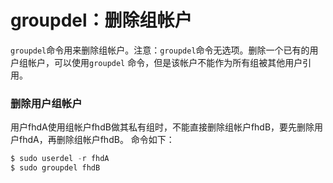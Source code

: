 groupdel：删除组帐户
==========================================================
`groupdel`命令用来删除组帐户。注意：`groupdel`命令无选项。删除一个已有的用户组帐户，可以使用`groupdel`
命令，但是该帐户不能作为所有组被其他用户引用。

### 删除用户组帐户
用户fhdA使用组帐户fhdB做其私有组时，不能直接删除组帐户fhdB，要先删除用户fhdA，再删除组帐户fhdB。
命令如下：
```powershell
$ sudo userdel -r fhdA
$ sudo groupdel fhdB
```
